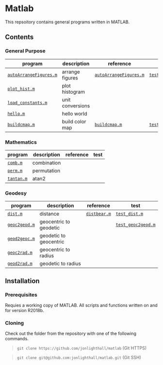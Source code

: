 # Matlab
This repsoitory contains general programs written in MATLAB.

## Contents
### General Purpose
| program              | description                           | reference | test |
| -------------------- | ------------------------------------  | ----           | ----              
| [`autoArrangeFigures.m`](autoArrangeFigures.m) | arrange figures | [`autoArrangeFigures.m`](https://www.mathworks.com/matlabcentral/fileexchange/48480-automatically-arrange-figure-windows) | [`test_autoArrangeFigures.m`](test_autoArrangeFigures.m)
| [`plot_hist.m`](plot_hist.m) | plot histogram |
| [`load_constants.m`](load_constants.m) | unit conversions |
| [`hello.m`](hello.m) | hello world |
| [`buildcmap.m`](buildcmap.m) | build color map | [`buildcmap.m`](https://www.mathworks.com/matlabcentral/fileexchange/40318-build-custom-colormaps) | [`test_buildcmap.m`](test_buildcmap.m)

### Mathematics
| program              | description                           | reference | test |
| -------------------- | ------------------------------------  | ----           | ----              
| [`comb.m`](comb.m) | combination |
| [`perm.m`](perm.m) | permutation |
| [`tantan.m`](tantan.m) | atan2 |

### Geodesy
| program              | description                           | reference | test |
| -------------------- | ------------------------------------  | ----           | ----              
| [`dist.m`](dist.m) | distance | [`distbear.m`](http://mooring.ucsd.edu/software/matlab/doc/ocean/distbear.html) | [`test_dist.m`](test_dist.m)
| [`geoc2geod.m`](geoc2geod.m) | geocentric to geodetic | | [`test_geoc2geod.m`](test_geoc2geod.m)
| [`geod2geoc.m`](geod2geoc.m) | geodetic to geocentric |
| [`geoc2rad.m`](geoc2rad.m) | geocentric to radius |
| [`geod2rad.m`](geod2rad.m) | geodetic to radius |

## Installation

### Prerequisites

Requies a working copy of MATLAB. All scripts and functions written on and for version R2018b.

### Cloning

Check out the folder from the repository with one of the following commands.

>`git clone https://github.com/jonlighthall/matlab` (Git HTTPS)

>`git clone git@github.com:jonlighthall/matlab.git` (Git SSH)
